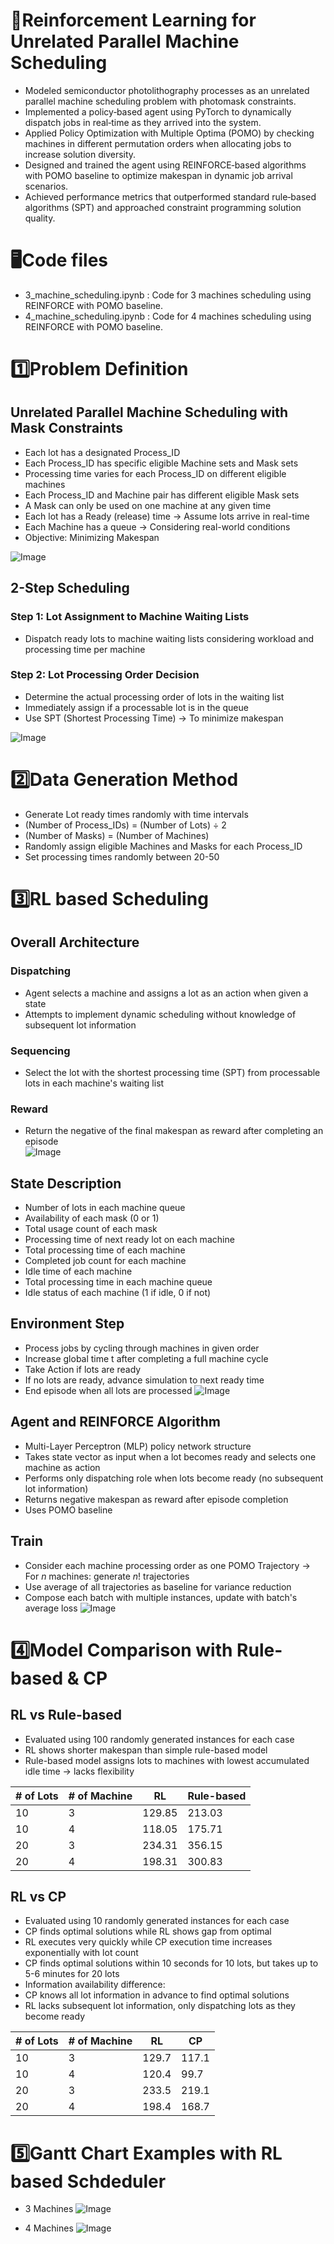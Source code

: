 # 📖Reinforcement Learning for Unrelated Parallel Machine Scheduling
- Modeled semiconductor photolithography processes as an unrelated parallel machine scheduling problem with photomask constraints.
- Implemented a policy‑based agent using PyTorch to dynamically dispatch jobs in real‑time as they arrived into the system.
- Applied Policy Optimization with Multiple Optima (POMO) by checking machines in different permutation orders when allocating jobs to increase solution diversity.
- Designed and trained the agent using REINFORCE‑based algorithms with POMO baseline to optimize makespan in dynamic job arrival scenarios.
- Achieved performance metrics that outperformed standard rule‑based algorithms (SPT) and approached constraint programming solution quality.

# 🖥️Code files
- 3_machine_scheduling.ipynb : Code for 3 machines scheduling using REINFORCE with POMO baseline.
- 4_machine_scheduling.ipynb : Code for 4 machines scheduling using REINFORCE with POMO baseline.

# 1️⃣Problem Definition
## Unrelated Parallel Machine Scheduling with Mask Constraints
- Each lot has a designated Process_ID  
- Each Process_ID has specific eligible Machine sets and Mask sets  
- Processing time varies for each Process_ID on different eligible machines  
- Each Process_ID and Machine pair has different eligible Mask sets  
- A Mask can only be used on one machine at any given time  
- Each lot has a Ready (release) time → Assume lots arrive in real-time  
- Each Machine has a queue → Considering real-world conditions  
- Objective: Minimizing Makespan  

![Image](https://github.com/user-attachments/assets/8892cbc8-10d3-4129-b67e-9a1773b0b1e7)

## 2-Step Scheduling
### Step 1: Lot Assignment to Machine Waiting Lists
* Dispatch ready lots to machine waiting lists considering workload and processing time per machine

### Step 2: Lot Processing Order Decision
* Determine the actual processing order of lots in the waiting list
* Immediately assign if a processable lot is in the queue
* Use SPT (Shortest Processing Time) → To minimize makespan

![Image](https://github.com/user-attachments/assets/4aec74a5-9ca5-4890-8792-dedb9293cad8)

# 2️⃣Data Generation Method
* Generate Lot ready times randomly with time intervals
* (Number of Process_IDs) = (Number of Lots) ÷ 2
* (Number of Masks) = (Number of Machines)
* Randomly assign eligible Machines and Masks for each Process_ID
* Set processing times randomly between 20-50

# 3️⃣RL based Scheduling
## Overall Architecture
### Dispatching
* Agent selects a machine and assigns a lot as an action when given a state
* Attempts to implement dynamic scheduling without knowledge of subsequent lot information

### Sequencing
* Select the lot with the shortest processing time (SPT) from processable lots in each machine's waiting list

### Reward
* Return the negative of the final makespan as reward after completing an episode  
![Image](https://github.com/user-attachments/assets/eb250de0-c8e1-4c62-8af3-4411bfa00ce7)

## State Description
- Number of lots in each machine queue
- Availability of each mask (0 or 1)
- Total usage count of each mask
- Processing time of next ready lot on each machine
- Total processing time of each machine
- Completed job count for each machine
- Idle time of each machine
- Total processing time in each machine queue
- Idle status of each machine (1 if idle, 0 if not)

## Environment Step
* Process jobs by cycling through machines in given order
* Increase global time t after completing a full machine cycle
* Take Action if lots are ready
* If no lots are ready, advance simulation to next ready time
* End episode when all lots are processed
![Image](https://github.com/user-attachments/assets/46c445ab-bd87-4990-a8f0-1365110e0d22)

## Agent and REINFORCE Algorithm
* Multi-Layer Perceptron (MLP) policy network structure
* Takes state vector as input when a lot becomes ready and selects one machine as action
* Performs only dispatching role when lots become ready (no subsequent lot information)
* Returns negative makespan as reward after episode completion
* Uses POMO baseline

## Train
* Consider each machine processing order as one POMO Trajectory → For $n$ machines: generate $n!$ trajectories
* Use average of all trajectories as baseline for variance reduction
* Compose each batch with multiple instances, update with batch's average loss
![Image](https://github.com/user-attachments/assets/a0b6574d-6214-4b0a-ba57-bddf27c0cb32)

# 4️⃣Model Comparison with Rule-based & CP
## RL vs Rule-based
* Evaluated using 100 randomly generated instances for each case
* RL shows shorter makespan than simple rule-based model
* Rule-based model assigns lots to machines with lowest accumulated idle time → lacks flexibility

| # of Lots | # of Machine | RL | Rule-based |
|-----------|--------------|-----|------------|
| 10 | 3 | 129.85 | 213.03 |
| 10 | 4 | 118.05 | 175.71 |
| 20 | 3 | 234.31 | 356.15 |
| 20 | 4 | 198.31 | 300.83 |

## RL vs CP
* Evaluated using 10 randomly generated instances for each case
* CP finds optimal solutions while RL shows gap from optimal
* RL executes very quickly while CP execution time increases exponentially with lot count
* CP finds optimal solutions within 10 seconds for 10 lots, but takes up to 5-6 minutes for 20 lots
* Information availability difference:
 * CP knows all lot information in advance to find optimal solutions
 * RL lacks subsequent lot information, only dispatching lots as they become ready

| # of Lots | # of Machine | RL | CP |
|-----------|--------------|-----|-----|
| 10 | 3 | 129.7 | 117.1 |
| 10 | 4 | 120.4 | 99.7 |
| 20 | 3 | 233.5 | 219.1 |
| 20 | 4 | 198.4 | 168.7 |

# 5️⃣Gantt Chart Examples with RL based Schdeduler
- 3 Machines
![Image](https://github.com/user-attachments/assets/2b0e2f7d-ce86-4a02-9989-788590be9c5a)

- 4 Machines
![Image](https://github.com/user-attachments/assets/6d9c1fe0-fe30-46f4-a6e8-a67bc8007409)
